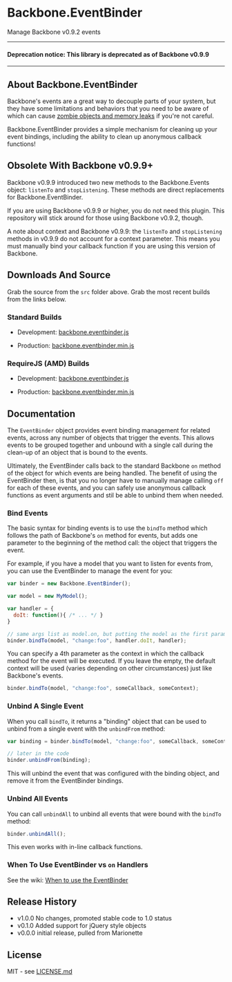 # Backbone.EventBinder

Manage Backbone v0.9.2 events

------

#### Deprecation notice: This library is deprecated as of Backbone v0.9.9

------

## About Backbone.EventBinder

Backbone's events are a great way to decouple parts of your system, but 
they have some limitations and behaviors that you need to be aware of
which can cause 
[zombie objects and memory leaks](http://lostechies.com/derickbailey/2011/09/15/zombies-run-managing-page-transitions-in-backbone-apps/) 
if you're not careful.

Backbone.EventBinder provides a simple mechanism for cleaning up your
event bindings, including the ability to clean up anonymous callback
functions!

## Obsolete With Backbone v0.9.9+

Backbone v0.9.9 introduced two new methods to the Backbone.Events
object: `listenTo` and `stopListening`. These methods are direct
replacements for Backbone.EventBinder.

If you are using Backbone v0.9.9 or higher, you do not need this
plugin. This repository will stick around for those using Backbone
v0.9.2, though.

A note about context and Backbone v0.9.9: the `listenTo` and `stopListening`
methods in v0.9.9 do not account for a context parameter. This means you
must manually bind your callback function if you are using this version
of Backbone.

## Downloads And Source

Grab the source from the `src` folder above. Grab the most recent builds
from the links below.

### Standard Builds

* Development: [backbone.eventbinder.js](https://raw.github.com/marionettejs/backbone.eventbinder/master/lib/backbone.eventbinder.js)

* Production: [backbone.eventbinder.min.js](https://raw.github.com/marionettejs/backbone.eventbinder/master/lib/backbone.eventbinder.min.js)

### RequireJS (AMD) Builds

* Development: [backbone.eventbinder.js](https://raw.github.com/marionettejs/backbone.eventbinder/master/lib/amd/backbone.eventbinder.js)

* Production: [backbone.eventbinder.min.js](https://raw.github.com/marionettejs/backbone.eventbinder/master/lib/amd/backbone.eventbinder.min.js)

## Documentation

The `EventBinder` object provides event binding management for related
events, across any number of objects that trigger the events. This allows
events to be grouped together and unbound with a single call during the 
clean-up of an object that is bound to the events.

Ultimately, the EventBinder calls back to the standard Backbone `on` method
of the object for which events are being handled. The benefit of using the
EventBinder then, is that you no longer have to manually manage calling `off`
for each of these events, and you can safely use anonymous callback functions
as event arguments and stil be able to unbind them when needed.

### Bind Events

The basic syntax for binding events is to use the `bindTo` method which 
follows the path of Backbone's `on` method for events, but adds one parameter 
to the beginning of the method call: the object that triggers the event.

For example, if you have a model that you want to listen for events from,
you can use the EventBinder to manage the event for you:

```js
var binder = new Backbone.EventBinder();

var model = new MyModel();

var handler = {
  doIt: function(){ /* ... */ }
}

// same args list as model.on, but putting the model as the first parameter
binder.bindTo(model, "change:foo", handler.doIt, handler);
```

You can specify a 4th parameter as the context in which the callback
method for the event will be executed. If you leave the empty, the default
context will be used (varies depending on other circumstances) just like
Backbone's events. 

```js
binder.bindTo(model, "change:foo", someCallback, someContext);
```

### Unbind A Single Event

When you call `bindTo`, it returns a "binding" object that can be
used to unbind from a single event with the `unbindFrom` method:

```js
var binding = binder.bindTo(model, "change:foo", someCallback, someContext);

// later in the code
binder.unbindFrom(binding);
```

This will unbind the event that was configured with the binding
object, and remove it from the EventBinder bindings.

### Unbind All Events

You can call `unbindAll` to unbind all events that were bound with the
`bindTo` method:

```js
binder.unbindAll();
```

This even works with in-line callback functions.

### When To Use EventBinder vs `on` Handlers

See the wiki: [When to use the EventBinder](https://github.com/marionettejs/backbone.eventbinder/wiki/When-to-use-the-EventBinder)

## Release History

 - v1.0.0 No changes, promoted stable code to 1.0 status
 - v0.1.0 Added support for jQuery style objects
 - v0.0.0 initial release, pulled from Marionette

## License

MIT - see [LICENSE.md](https://raw.github.com/marionettejs/backbone.eventbinder/master/LICENSE.md)
